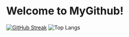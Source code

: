 # Welcome to MyGithub!

[![GitHub Streak](https://github-readme-streak-stats.herokuapp.com?user=tranvankhuyen&theme=radical)](https://git.io/streak-stats) ![Top Langs](https://github-readme-stats.vercel.app/api/top-langs/?username=anuraghazra&layout=compact)

